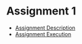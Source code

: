 # Assignment 1
* [Assignment Description](https://github.com/stef4k/Applied-Machine-Learning-assignments/blob/main/assignment%201/assignment1_description.ipynb)
* [Assignment Execution](https://github.com/stef4k/Applied-Machine-Learning-assignments/blob/main/assignment%201/assignment1_8170050.ipynb)
